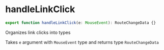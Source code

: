 # handleLinkClick

```js
export function handleLinkClick(e: MouseEvent): RouteChangeData {}
```

Organizes link clicks into types

Takes `e` argument with `MouseEvent` type and returns type `RouteChangeData` 